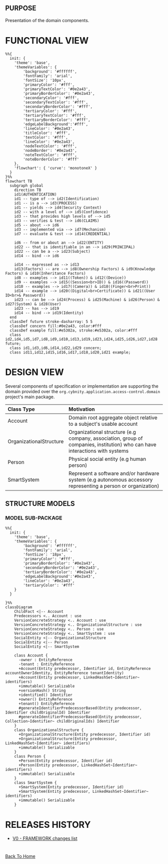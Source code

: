 ## PURPOSE
Presentation of the domain components.

# FUNCTIONAL VIEW

```mermaid
%%{
  init: {
    'theme': 'base',
    'themeVariables': {
        'background': '#ffffff',
        'fontFamily': 'arial',
        'fontSize': '10px',
        'primaryColor': '#fff',
        'primaryTextColor': '#0e2a43',
        'primaryBorderColor': '#0e2a43',
        'secondaryColor': '#fff',
        'secondaryTextColor': '#fff',
        'secondaryBorderColor': '#fff',
        'tertiaryColor': '#fff',
        'tertiaryTextColor': '#fff',
        'tertiaryBorderColor': '#fff',
        'edgeLabelBackground':'#fff',
        'lineColor': '#0e2a43',
        'titleColor': '#fff',
        'textColor': '#fff',
        'lineColor': '#0e2a43',
        'nodeTextColor': '#fff',
        'nodeBorder': '#0e2a43',
        'noteTextColor': '#fff',
        'noteBorderColor': '#fff'
    },
    'flowchart': { 'curve': 'monotoneX' }
  }
}%%
flowchart TB
  subgraph global
    direction TB
    id1(AUTHENTICATION)
    id1 -- type of --> id2(Identification)
    id1 -- is a --> id3(PROCESS)
    id1 -- yields --> id4(Security Context)
    id2 -- with a level of --> id5(Confidence)
    id3 -- that provides high levels of --> id5
    id3 -- verifies & test --> id6(CLAIMS)
    id5 -- about --> id6
    id3 -- implemented via --> id7(Mechanism)
    id7 -- evaluate & test --> id14(CREDENTIAL)

    id6 -- from or about an --> id22(ENTITY)
    id22 -- that is identifiable in an --> id29(PRINCIPAL)
    id22 -- can be a --> id23(Subject)
    id14 -- bind --> id6

    id14 -- expressed as --> id13
    id13(Factors) -- are --> id8(Ownership Factors) & id9(Knowledge Factors) & id10(Inheritance Factors)
    id8 -- examples --> id11((Token)) & id12((Device))
    id9 -- examples --> id15((Session<br>ID)) & id16((Password))
    id10 -- examples --> id17((Camera)) & id18((Finger<br>Print))
    id14 -- example --> id20((Digital<br>Certificate)) & id21((User ID<br>& Password))
    id23 -- can be --> id24(Process) & id25(Machine) & id26(Person) & id27(System) & id28(User)
    id23 -- has --> id19
    id14 -- bind --> id19(Identity)
  end
  classDef future stroke-dasharray: 5 5
  classDef concern fill:#0e2a43, color:#fff
  classDef example fill:#e5302a, stroke:#e5302a, color:#fff
  class id2,id4,id5,id7,id8,id9,id10,id13,id19,id23,id24,id25,id26,id27,id28 future;
  class id1,id3,id6,id14,id22,id29 concern;
  class id11,id12,id15,id16,id17,id18,id20,id21 example;

```

# DESIGN VIEW
Several components of specification or implementation are supporting the domain provided over the `org.cybnity.application.access-control.domain` project's main package.

|Class Type|Motivation|
| :-- | :-- |
|Account|Domain root aggregate object relative to a subject's usable account|
|OrganizationalStructure|Organizational structure (e.g company, association, group of companies, institution) who can have interactions with systems|
|Person|Physical social entity (e.g human person)|
|SmartSystem|Represent a software and/or hardware system (e.g autonomous accessory representing a person or organization)|

## STRUCTURE MODELS

### MODEL SUB-PACKAGE

```mermaid
%%{
  init: {
    'theme': 'base',
    'themeVariables': {
        'background': '#ffffff',
        'fontFamily': 'arial',
        'fontSize': '18px',
        'primaryColor': '#fff',
        'primaryBorderColor': '#0e2a43',
        'secondaryBorderColor': '#0e2a43',
        'tertiaryBorderColor': '#0e2a43',
        'edgeLabelBackground':'#0e2a43',
        'lineColor': '#0e2a43',
        'tertiaryColor': '#fff'
    }
  }

}%%
classDiagram
    ChildFact <|-- Account
    Predecessors <.. Account : use
    VersionConcreteStrategy <.. Account : use
    VersionConcreteStrategy <.. OrganizationalStructure : use
    VersionConcreteStrategy <.. Person : use
    VersionConcreteStrategy <.. SmartSystem : use
    SocialEntity <|-- OrganizationalStructure
    SocialEntity <|-- Person
    SocialEntity <|-- SmartSystem

    class Account {
      -owner : EntityReference
      -tenant : EntityReference
      +Account(Entity predecessor, Identifier id, EntityReference accountOwnerIdentity, EntityReference tenantIdentity)
      +Account(Entity predecessor, LinkedHashSet~Identifier~ identifiers)
      +immutable() Serializable
      +versionHash() String
      +identified() Identifier
      +owner() EntityReference
      +tenant() EntityReference
      #generateIdentifierPredecessorBased(Entity predecessor, Identifier childOriginalId) Identifier
      #generateIdentifierPredecessorBased(Entity predecessor, Collection~Identifier~ childOriginalIds) Identifier
    }
    class OrganizationalStructure {
      +OrganizationalStructure(Entity predecessor, Identifier id)
      +OrganizationalStructure(Entity predecessor, LinkedHashSet~Identifier~ identifiers)
      +immutable() Serializable
    }
    class Person {
      +Person(Entity predecessor, Identifier id)
      +Person(Entity predecessor, LinkedHashSet~Identifier~ identifiers)
      +immutable() Serializable
    }
    class SmartSystem {
      +SmartSystem(Entity predecessor, Identifier id)
      +SmartSystem(Entity predecessor, LinkedHashSet~Identifier~ identifiers)
      +immutable() Serializable
    }

```

# RELEASES HISTORY
- [V0 - FRAMEWORK changes list](v0-changes.md)

#
[Back To Home](/README.md)
